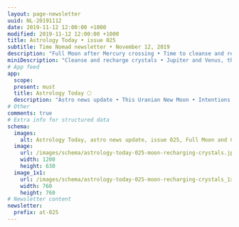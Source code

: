```yaml
---
layout: page-newsletter
uuid: NL-20191112
date: 2019-11-12 12:00:00 +1000
modified: 2019-11-12 12:00:00 +1000
title: Astrology Today • issue 025
subtitle: Time Nomad newsletter • November 12, 2019
description: "Full Moon after Mercury crossing • Time to cleanse and recharge crystals  • Jupiter and Venus, the celestial attractors… read our regular astrological knowledge stories and news updates."
miniDescription: "Cleanse and recharge crystals • Jupiter and Venus, the celestial attractors"
# App feed
app:
  scope: 
  present: must
  title: Astrology Today 🌕
  description: "Astro news update • This Uranian New Moon • Intentions and Manifesting with Crystals • All things lofty, Venus and Mercury"
# Other
comments: true
# Extra info for structured data
schema:
  images:
    alt: Astrology Today, astro news update, issue 025, Full Moon and Crystals — Time to Cleanse and Recharge
  image:
    url: /images/schema/astrology-today-025-moon-recharging-crystals.jpg
    width: 1200
    height: 630
  image_1x1:
    url: /images/schema/astrology-today-025-moon-recharging-crystals_1x1.jpg
    width: 760
    height: 760
# Newsletter content
newsletter:
  prefix: at-025
---
```

